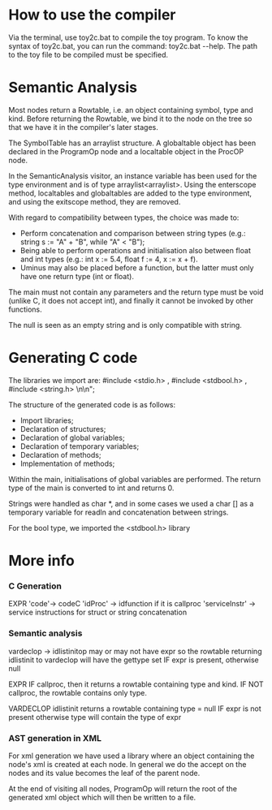 # How to use the compiler
Via the terminal, use toy2c.bat to compile the toy program.
To know the syntax of toy2c.bat, you can run the command: toy2c.bat --help. The path to the toy file to be compiled must be specified.

# Semantic Analysis
Most nodes return a Rowtable, i.e. an object containing symbol, type and kind.
Before returning the Rowtable, we bind it to the node on the tree so that we have it in the compiler's later stages.

The SymbolTable has an arraylist<rowtable> structure.
A globaltable object has been declared in the ProgramOp node and a localtable object in the ProcOP node.

In the SemanticAnalysis visitor, an instance variable has been used for the type environment and is of type arraylist<arraylist<rowtable>>.
Using the enterscope method, localtables and globaltables are added to the type environment, and using the exitscope method, they are removed.

With regard to compatibility between types, the choice was made to:
- Perform concatenation and comparison between string types (e.g.: string s := "A" + "B", while "A" < "B");
- Being able to perform operations and initialisation also between float and int types (e.g.: int x := 5.4, float f := 4, x := x + f).
- Uminus may also be placed before a function, but the latter must only have one return type (int or float).

The main must not contain any parameters and the return type must be void (unlike C, it does not accept int), and finally it cannot be invoked by other functions.

The null is seen as an empty string and is only compatible with string.

# Generating C code

The libraries we import are: #include <stdio.h> , #include <stdbool.h> , #include <string.h> \n\n";

The structure of the generated code is as follows:
- Import libraries;
- Declaration of structures;
- Declaration of global variables;
- Declaration of temporary variables;
- Declaration of methods;
- Implementation of methods;

Within the main, initialisations of global variables are performed.
The return type of the main is converted to int and returns 0.

Strings were handled as char *, and in some cases we used a char [] as a temporary variable for readln and concatenation between strings.

For the bool type, we imported the <stdbool.h> library

# More info

### C Generation 
EXPR
'code'-> codeC
'idProc' -> idfunction if it is callproc
'serviceInstr' -> service instructions for struct or string concatenation

### Semantic analysis
vardeclop -> idlistinitop may or may not have expr so the rowtable returning idlistinit to vardeclop will have the gettype set IF expr is present, otherwise null

EXPR
IF callproc, then it returns a rowtable containing type and kind. IF NOT callproc, the rowtable contains only type.

VARDECLOP
idlistinit returns a rowtable containing type = null IF expr is not present otherwise type
will contain the type of expr


### AST generation in XML

For xml generation we have used a library where an object containing the node's xml is created at each node.
In general we do the accept on the nodes and its value becomes the leaf of the parent node.

At the end of visiting all nodes, ProgramOp will return the root of the generated xml object which will then be written to a file.
